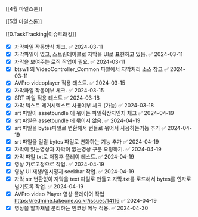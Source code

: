 
[[4월 마일스톤]]

[[5월 마일스톤]]


[[0.TaskTracking|이슈트래킹]] 



- [x] 자막파일 작동방식 체크. ✅ 2024-03-11
- [x] 자막파일이 없고, 스트링테이블로 자막을 UI로 표현하고 있음. ✅ 2024-03-11
- [x] 자막을 보여주는 로직 작업이 필요. ✅ 2024-03-11
- [x] btsw1 의 VideoController_Common 파일에서 자막처리 소스 참고 ✅ 2024-03-11
- [x] AVPro videoplayer 적용 테스트. ✅ 2024-03-15
- [x] 자막파일 작동여부 체크. ✅ 2024-03-15
- [x] SRT 파일 적용 테스트 ✅ 2024-03-18
- [x] 자막 텍스트 레거시텍스트 사용여부 체크 (가능) ✅ 2024-03-18
- [x] srt 파일이 assetbundle 에 묶이는 파일확장자인지 체크 ✅ 2024-04-19
- [x] srt 파일은 assetbundle 에 묶이지 않음. ✅ 2024-04-19
- [x] srt 파일을 bytes파일로 변환해서 번들로 묶어서 사용하는기능 추가 ✅ 2024-04-19
- [x] srt 파일을 일괄 bytes 파일로 변화하는 기능 추가 ✅ 2024-04-19
- [x] 자막이 있는영상과 자막이 없는영상 구분 요청하기. ✅ 2024-04-19
- [x] 자막 파일 txt로 저장후 플레이 테스트. ✅ 2024-04-19
- [x] 영상 가로고정으로 작업. ✅ 2024-04-19
- [x] 영상 UI 재생/일시정지 seekbar 작업. ✅ 2024-04-19
- [x] 자막 str 변환없이 자막을 text 파일로 만들고 자막.txt를 로드해서 bytes를 인자로 넘기도록 작업. ✅ 2024-04-19
- [x] AVPro video Player 영상 플레이어 작업 https://redmine.takeone.co.kr/issues/14116 ✅ 2024-04-19
- [x] 영상을 알파채널 분리하는 인코딩 메뉴 적용. ✅ 2024-04-30
